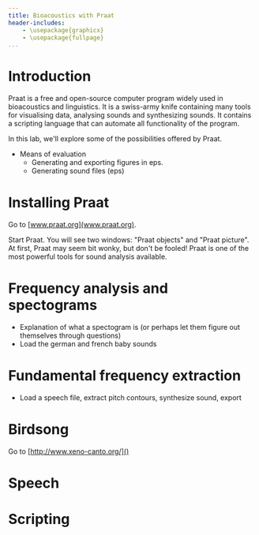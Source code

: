 ```yaml
---
title: Bioacoustics with Praat
header-includes:
    - \usepackage{graphicx}
    - \usepackage{fullpage}
...
```


# Introduction

Praat is a free and open-source computer program widely used in bioacoustics and linguistics. It is a swiss-army knife containing many tools for visualising data, analysing sounds and synthesizing sounds. It contains a scripting language that can automate all functionality of the program.

In this lab, we'll explore some of the possibilities offered by Praat.

* Means of evaluation
    * Generating and exporting figures in eps. 
    * Generating sound files (eps)

# Installing Praat

Go to [www.praat.org](www.praat.org).

Start Praat. You will see two windows: "Praat objects" and "Praat picture". At first, Praat may seem bit wonky, but don't be fooled! Praat is one of the most powerful tools for sound analysis available. 

# Frequency analysis and spectograms

* Explanation of what a spectogram is (or perhaps let them figure out themselves through questions) 
* Load the german and french baby sounds

# Fundamental frequency extraction

* Load a speech file, extract pitch contours, synthesize sound, export

# Birdsong

Go to [http://www.xeno-canto.org/]()

# Speech

# Scripting
